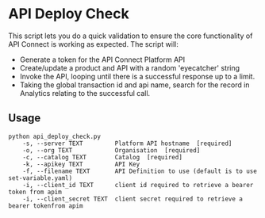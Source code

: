 # API Deploy Check

This script lets you do a quick validation to ensure the core functionality of API Connect is working as expected. The script will:

- Generate a token for the API Connect Platform API
- Create/update a product and API with a random 'eyecatcher' string
- Invoke the API, looping until there is a successful response up to a limit.
- Taking the global transaction id and api name, search for the record in Analytics relating to the successful call.

## Usage

    python api_deploy_check.py 
        -s, --server TEXT         Platform API hostname  [required]
        -o, --org TEXT            Organisation  [required]
        -c, --catalog TEXT        Catalog  [required]
        -k, --apikey TEXT         API Key
        -f, --filename TEXT       API Definition to use (default is to use set-variable.yaml)
        -i, --client_id TEXT      client id required to retrieve a bearer token from apim
        -i, --client_secret TEXT  client secret required to retrieve a bearer tokenfrom apim

